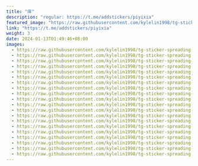 ```yaml
---
title: "痒"
description: "regular: https://t.me/addstickers/piyixia"
featured_image: "https://raw.githubusercontent.com/kylelin1998/tg-sticker-spreading-worldwide-images/main/img/f72199f0-bedd-48b4-9f9c-8d809bbbe99c.jpg"
link: "https://t.me/addstickers/piyixia"
weight: 3
date: 2024-01-13T01:49:46+08:00
images:
  - https://raw.githubusercontent.com/kylelin1998/tg-sticker-spreading-worldwide-images/main/img/f72199f0-bedd-48b4-9f9c-8d809bbbe99c.jpg
  - https://raw.githubusercontent.com/kylelin1998/tg-sticker-spreading-worldwide-images/main/img/13c3d761-4b5a-4d13-ba3b-39f068d6333a.jpg
  - https://raw.githubusercontent.com/kylelin1998/tg-sticker-spreading-worldwide-images/main/img/b25d6133-2bfe-46df-8401-d781e5742fe6.jpg
  - https://raw.githubusercontent.com/kylelin1998/tg-sticker-spreading-worldwide-images/main/img/d8241f82-7ce5-43e4-b19b-9adca0f9fdad.jpg
  - https://raw.githubusercontent.com/kylelin1998/tg-sticker-spreading-worldwide-images/main/img/ae5393ce-481c-4ab1-b174-c61fa54131c3.jpg
  - https://raw.githubusercontent.com/kylelin1998/tg-sticker-spreading-worldwide-images/main/img/cf6bef03-77ba-425a-89fc-c9072c4232a6.jpg
  - https://raw.githubusercontent.com/kylelin1998/tg-sticker-spreading-worldwide-images/main/img/a3832bf1-1e0e-4e7d-a328-a64edf7d1d06.jpg
  - https://raw.githubusercontent.com/kylelin1998/tg-sticker-spreading-worldwide-images/main/img/86fb20a6-fbfd-461c-8f1b-03ddeffdc5e6.jpg
  - https://raw.githubusercontent.com/kylelin1998/tg-sticker-spreading-worldwide-images/main/img/9ae4aff9-bec3-4376-a24d-a9c66b6545eb.jpg
  - https://raw.githubusercontent.com/kylelin1998/tg-sticker-spreading-worldwide-images/main/img/04364ae7-4a8f-4853-941d-340e6c485d2b.jpg
  - https://raw.githubusercontent.com/kylelin1998/tg-sticker-spreading-worldwide-images/main/img/e2f56b88-c150-4913-8fb0-da815ac90614.jpg
  - https://raw.githubusercontent.com/kylelin1998/tg-sticker-spreading-worldwide-images/main/img/b4c53b2d-06fa-45f8-9cf8-45898f42f98b.jpg
  - https://raw.githubusercontent.com/kylelin1998/tg-sticker-spreading-worldwide-images/main/img/da4fab27-b038-434b-96c9-45247e493479.jpg
  - https://raw.githubusercontent.com/kylelin1998/tg-sticker-spreading-worldwide-images/main/img/17e7e949-383c-48d7-8dfc-3d7f5a9139f6.jpg
  - https://raw.githubusercontent.com/kylelin1998/tg-sticker-spreading-worldwide-images/main/img/5f8e1062-5613-4f46-9298-8ec6b5e7f774.jpg
  - https://raw.githubusercontent.com/kylelin1998/tg-sticker-spreading-worldwide-images/main/img/cb9bf2e0-aa17-4bdd-98c9-778711c5ccf8.jpg
  - https://raw.githubusercontent.com/kylelin1998/tg-sticker-spreading-worldwide-images/main/img/e52f7785-7e80-4a4f-b4f1-b32db8ee3d35.jpg
  - https://raw.githubusercontent.com/kylelin1998/tg-sticker-spreading-worldwide-images/main/img/22b8354a-00b1-41ef-a494-7c088f831d89.jpg
  - https://raw.githubusercontent.com/kylelin1998/tg-sticker-spreading-worldwide-images/main/img/01d23bd2-e552-4dd1-add2-baf58203ffef.jpg
  - https://raw.githubusercontent.com/kylelin1998/tg-sticker-spreading-worldwide-images/main/img/09ef8bb2-a3b6-4268-a10b-b2e069dc205d.jpg
---
```

